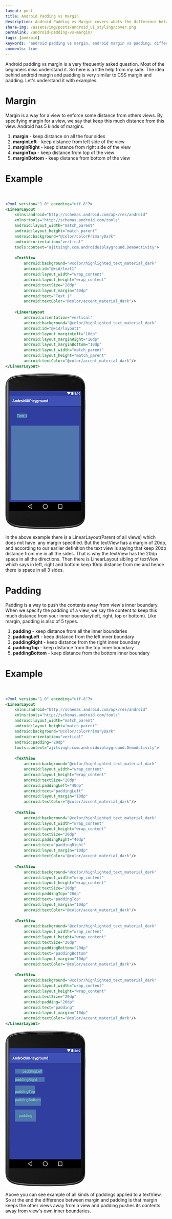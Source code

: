 ```yaml
---
layout: post
title: Android Padding vs Margin
description: Android Padding vs Margin covers whats the difference between padding and margin in context of android UI with examples.
share-img: /assets/img/posts/android_ui_styling/cover.png
permalink: /android-padding-vs-margin/
tags: [android]
keywords: "android padding vs margin, android margin vs padding, difference between padding and margin android, android ui layout margin, android ui layout padding, android view margin example, android view padding example, android layout tutorial, android xml margin, android xml padding, android beginner ui tips, android layout spacing, android design best practices, android user interface, android development basics"
comments: true
---
```


Android padding vs margin is a very frequently asked question. Most of the beginners miss understand it. So here is a little help from my side. The idea behind android margin and padding is very similar to CSS margin and padding. Let's understand it with examples.

# Margin

Margin is a way for a view to enforce some distance from others views. By specifying margin for a view, we say that keep this much distance from this view. Android has 5 kinds of margins.

1. **margin** - keep distance on all the four sides
2. **marginLeft** - keep distance from left side of the view
3. **marginRight** - keep distance from right side of the view
4. **marginTop** - keep distance from top of the view
5. **marginBottom** - keep distance from bottom of the view

# Example<br><br>

```xml
<?xml version="1.0" encoding="utf-8"?>
<LinearLayout
    xmlns:android="http://schemas.android.com/apk/res/android"
    xmlns:tools="http://schemas.android.com/tools"
    android:layout_width="match_parent"
    android:layout_height="match_parent"
    android:background="@color/colorPrimaryDark"
    android:orientation="vertical"
    tools:context="ajitsingh.com.androiduiplayground.DemoActivity">

    <TextView
        android:background="@color/highlighted_text_material_dark"
        android:id="@+id/text1"
        android:layout_width="wrap_content"
        android:layout_height="wrap_content"
        android:textSize="20dp"
        android:layout_margin="40dp"
        android:text="Text 1"
        android:textColor="@color/accent_material_dark"/>
    
    <LinearLayout
        android:orientation="vertical"
        android:background="@color/highlighted_text_material_dark"
        android:id="@+id/layout1"
        android:layout_marginLeft="10dp"
        android:layout_marginRight="10dp"
        android:layout_marginBottom="10dp"
        android:layout_width="match_parent"
        android:layout_height="match_parent"
        android:textColor="@color/accent_material_dark"/>
</LinearLayout>
```

![Crepe](/assets/img/posts/android_padding_vs_margin/android_padding_vs_margin_1.png)

In the above example there is a LinearLayout(Parent of all views) which does not have  any margin specified. But the textView has a margin of 20dp, and according to our earlier definition the text view is saying that keep 20dp distance from me in all the sides. That is why the textView has the 20dp space in all the directions. Then there is LinearLayout sibling of textView which says in left, right and bottom keep 10dp distance from me and hence there is space in all 3 sides.

# Padding

Padding is a way to push the contents away from view's inner boundary. When we specify the padding of a view, we say the content to keep this much distance from your inner boundary(left, right, top or bottom). Like margin, padding is also of 5 types.

1. **padding** - keep distance from all the inner boundaries
2. **paddingLeft** - keep distance from the left inner boundary
3. **paddingRight** - keep distance from the right inner boundary
4. **paddingTop** - keep distance from the top inner boundary
5. **paddingBottom** - keep distance from the bottom inner boundary

# Example<br><br>

```xml
<?xml version="1.0" encoding="utf-8"?>
<LinearLayout
    xmlns:android="http://schemas.android.com/apk/res/android"
    xmlns:tools="http://schemas.android.com/tools"
    android:layout_width="match_parent"
    android:layout_height="match_parent"
    android:background="@color/colorPrimaryDark"
    android:orientation="vertical"
    android:padding="20dp"
    tools:context="ajitsingh.com.androiduiplayground.DemoActivity">

    <TextView
        android:background="@color/highlighted_text_material_dark"
        android:layout_width="wrap_content"
        android:layout_height="wrap_content"
        android:textSize="20dp"
        android:paddingLeft="40dp"
        android:text="paddingLeft"
        android:layout_margin="10dp"
        android:textColor="@color/accent_material_dark"/>

    <TextView
        android:background="@color/highlighted_text_material_dark"
        android:layout_width="wrap_content"
        android:layout_height="wrap_content"
        android:textSize="20dp"
        android:paddingRight="40dp"
        android:text="paddingRight"
        android:layout_margin="10dp"
        android:textColor="@color/accent_material_dark"/>

    <TextView
        android:background="@color/highlighted_text_material_dark"
        android:layout_width="wrap_content"
        android:layout_height="wrap_content"
        android:textSize="20dp"
        android:paddingTop="20dp"
        android:text="paddingTop"
        android:layout_margin="10dp"
        android:textColor="@color/accent_material_dark"/>

    <TextView
        android:background="@color/highlighted_text_material_dark"
        android:layout_width="wrap_content"
        android:layout_height="wrap_content"
        android:textSize="20dp"
        android:paddingBottom="20dp"
        android:text="paddingBottom"
        android:layout_margin="10dp"
        android:textColor="@color/accent_material_dark"/>

    <TextView
        android:background="@color/highlighted_text_material_dark"
        android:layout_width="wrap_content"
        android:layout_height="wrap_content"
        android:textSize="20dp"
        android:padding="20dp"
        android:text="padding"
        android:layout_margin="10dp"
        android:textColor="@color/accent_material_dark"/>
</LinearLayout>
```

![Crepe](/assets/img/posts/android_padding_vs_margin/android_padding_vs_margin_2.png)

Above you can see example of all kinds of paddings applied to a textView. So at the end the difference between margin and padding is that margin keeps the other views away from a view and padding pushes its contents away from view's own inner boundaries.
